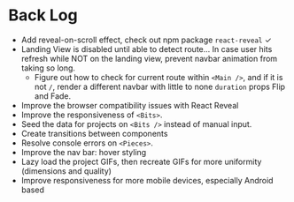 # Back Log
* Add reveal-on-scroll effect, check out npm package `react-reveal` ✓
* Landing View is disabled until able to detect route... In case user hits refresh while NOT on the landing view, prevent navbar animation from taking so long.
  * Figure out how to check for current route within `<Main />`, and if it is not `/`, render a different navbar with little to none `duration` props Flip and Fade.
* Improve the browser compatibility issues with React Reveal
* Improve the responsiveness of `<Bits>`.
* Seed the data for projects on `<Bits />` instead of manual input.
* Create transitions between components
* Resolve console errors on `<Pieces>`.
* Improve the nav bar: hover styling
* Lazy load the project GIFs, then recreate GIFs for more uniformity (dimensions and quality)
* Improve responsiveness for more mobile devices, especially Android based